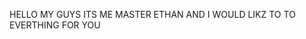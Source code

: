 HELLO MY GUYS ITS ME MASTER ETHAN AND I WOULD LIKZ TO TO EVERTHING FOR YOU

<!---
master-ethan-PRO/master-ethan-PRO is a ✨ special ✨ repository because its `README.md` (this file) appears on your GitHub profile.
You can click the Preview link to take a look at your changes.
--->
